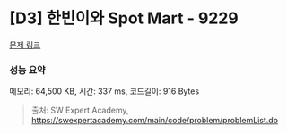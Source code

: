 # [D3] 한빈이와 Spot Mart - 9229 

[문제 링크](https://swexpertacademy.com/main/code/problem/problemDetail.do?contestProbId=AW8Wj7cqbY0DFAXN) 

### 성능 요약

메모리: 64,500 KB, 시간: 337 ms, 코드길이: 916 Bytes



> 출처: SW Expert Academy, https://swexpertacademy.com/main/code/problem/problemList.do